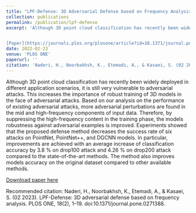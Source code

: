 ```yaml
---
title: "LPF-Defense: 3D Adversarial Defense based on Frequency Analysis"
collection: publications
permalink: /publication/lpf-defense
excerpt: 'Although 3D point cloud classification has recently been widely deployed in different application scenarios, it is still very vulnerable to adversarial attacks. This increases the importance of robust training of 3D models in the face of adversarial attacks. Based on our analysis on the performance of existing adversarial attacks, more adversarial perturbations are found in the mid and high-frequency components of input data. Therefore, by suppressing the high-frequency content in the training phase, the models robustness against adversarial examples is improved. Experiments showed that the proposed defense method decreases the success rate of six attacks on PointNet, PointNet++, and DGCNN models. In particular, improvements are achieved with an average increase of classification accuracy by 3.8 % on drop100 attack and 4.26 % on drop200 attack compared to the state-of-the-art methods. The method also improves models accuracy on the original dataset compared to other available methods.


[Paper](https://journals.plos.org/plosone/article?id=10.1371/journal.pone.0271388)**.**[Code](https://github.com/kimianoorbakhsh/LPF-Defense)'
date: 2022-02-23
venue: 'PLOS ONE'
paperurl: ''
citation: 'Naderi, H., Noorbakhsh, K., Etemadi, A., & Kasaei, S. (02 2023). LPF-Defense: 3D adversarial defense based on frequency analysis. PLOS ONE, 18(2), 1–19. doi:10.1371/journal.pone.0271388'
---
```

Although 3D point cloud classification has recently been widely deployed in different application scenarios, it is still very vulnerable to adversarial attacks. This increases the importance of robust training of 3D models in the face of adversarial attacks. Based on our analysis on the performance of existing adversarial attacks, more adversarial perturbations are found in the mid and high-frequency components of input data. Therefore, by suppressing the high-frequency content in the training phase, the models robustness against adversarial examples is improved. Experiments showed that the proposed defense method decreases the success rate of six attacks on PointNet, PointNet++, and DGCNN models. In particular, improvements are achieved with an average increase of classification accuracy by 3.8 % on drop100 attack and 4.26 % on drop200 attack compared to the state-of-the-art methods. The method also improves models accuracy on the original dataset compared to other available methods.

[Download paper here](https://journals.plos.org/plosone/article?id=10.1371/journal.pone.0271388)

Recommended citation: Naderi, H., Noorbakhsh, K., Etemadi, A., & Kasaei, S. (02 2023). LPF-Defense: 3D adversarial defense based on frequency analysis. PLOS ONE, 18(2), 1–19. doi:10.1371/journal.pone.0271388.